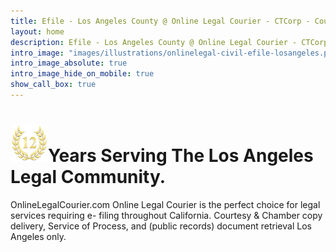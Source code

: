 ```yaml
---
title: Efile - Los Angeles County @ Online Legal Courier - CTCorp - Courtesy Copies
layout: home
description: Efile - Los Angeles County @ Online Legal Courier - CTCorp - Courtesy Copies.
intro_image: "images/illustrations/onlinelegal-civil-efile-losangeles.png"
intro_image_absolute: true
intro_image_hide_on_mobile: true
show_call_box: true
---
```


# <a href="https://lacourtesycopies.com/efilingdivisionLACourtComplexCivilEfiling/" target="_blank"><img src="/images/12YearsOLC.jpg" alt="Taking Legal Courier Order Higher" style="height: 60px !important;width: 60px !important;" ></a>Years Serving The Los Angeles Legal Community.

OnlineLegalCourier.com Online Legal Courier is the perfect choice for legal services requiring e- filing throughout California. Courtesy & Chamber copy delivery, Service of Process, and (public records) document retrieval Los Angeles only.
